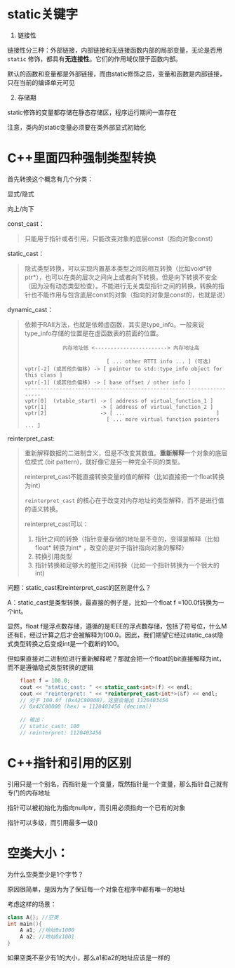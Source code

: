 

# static关键字

1. 链接性

链接性分三种：外部链接，内部链接和无链接函数内部的局部变量，无论是否用 `static` 修饰，都具有**无连接性**。它们的作用域仅限于函数内部。

默认的函数和变量都是外部链接，而由static修饰之后，变量和函数是内部链接，只在当前的编译单元可见

2. 存储期

static修饰的变量都存储在静态存储区，程序运行期间一直存在

注意，类内的static变量必须要在类外部显式初始化

# C++里面四种强制类型转换

首先转换这个概念有几个分类：

显式/隐式

向上/向下

const_cast：

> 只能用于指针或者引用，只能改变对象的底层const（指向对象const）

static_cast：

> 隐式类型转换，可以实现内置基本类型之间的相互转换（比如void\*转ptr\*），也可以在类的层次之间向上或者向下转换。但是向下转换不安全（因为没有动态类型检查）。不能进行无关类型指针之间的转换，转换的指针也不能作用与包含底层const的对象（指向的对象是const的，也就是说）

dynamic_cast：

> 依赖于RAII方法，也就是依赖虚函数，其实是type_info。一般来说type_info存储的位置是在虚函数表的前面的位置。
>
> ```
>             内存地址低 <-----------------------> 内存地址高
> 
>                           [ ... other RTTI info ... ] (可选)
> vptr[-2] (或其他负偏移) -> [ pointer to std::type_info object for this class ]
> vptr[-1] (或其他负偏移) -> [ base offset / other info ]
> ---------------------------------------------------------------------
> vptr[0]  (vtable_start) -> [ address of virtual_function_1 ]
> vptr[1]                 -> [ address of virtual_function_2 ]
> vptr[2]                 -> [ ...                             ]
>                           [ ... more virtual function pointers ... ]
> ```
>
> 

reinterpret_cast: 

> 重新解释数据的二进制含义，但是不改变其数值。**重新解释**一个对象的底层位模式 (bit pattern)，就好像它是另一种完全不同的类型。
>
> reinterpret_cast不能直接转换变量的值的解释（比如直接把一个float转换为int）
>
> `reinterpret_cast` 的核心在于改变对内存地址的类型解释，而不是进行值的语义转换。
>
> reinterpret_cast可以：
>
> 1. 指针之间的转换（指针变量存储的地址是不变的，变得是解释（比如float* 转换为int* ，改变的是对于指针指向对象的解释）
> 2. 转换引用类型
> 3. 指针转换和足够大的整形之间转换（比如一个指针转换为一个很大的int)

问题：static_cast和reinterpret_cast的区别是什么？

A：static_cast是类型转换，最直接的例子是，比如一个float f =100.0f转换为一个int。

显然，float f是浮点数存储，遵循的是IEEE的浮点数存储，包括了符号位，什么M还有E，经过计算之后才会被解释为100.0。因此，我们期望它经过static_cast隐式类型转换之后变成int是一个截断的100。

但如果直接对二进制位进行重新解释呢？那就会把一个float的bit直接解释为int，而不是遵循隐式类型转换的逻辑

```c++
	float f = 100.0;
	cout << "static_cast: " << static_cast<int>(f) << endl;
	cout << "reinterpret: " << *reinterpret_cast<int*>(&f) << endl;
	// 对于 100.0f (0x42C80000)，这里会输出 1120403456
    // 0x42C80000 (hex) = 1120403456 (decimal)
	
	// 输出：
	// static_cast: 100
	// reinterpret: 1120403456
```

# C++指针和引用的区别

引用只是一个别名，而指针是一个变量，既然指针是一个变量，那么指针自己就有专门的内存地址

指针可以被初始化为指向nullptr，而引用必须指向一个已有的对象

指针可以多级，而引用最多一级()

# 空类大小：

为什么空类至少是1个字节？

原因很简单，是因为为了保证每一个对象在程序中都有唯一的地址

考虑这样的场景：

```c++
class A{}; //空类
int main(){
    A a1; //地址0x1000
    A a2; //地址0x1001
}
```

如果空类不至少有1的大小，那么a1和a2的地址应该是一样的